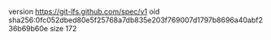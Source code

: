 version https://git-lfs.github.com/spec/v1
oid sha256:0fc052dbed80e5f25768a7db835e203f769007d1797b8696a40abf236b69b60e
size 172
